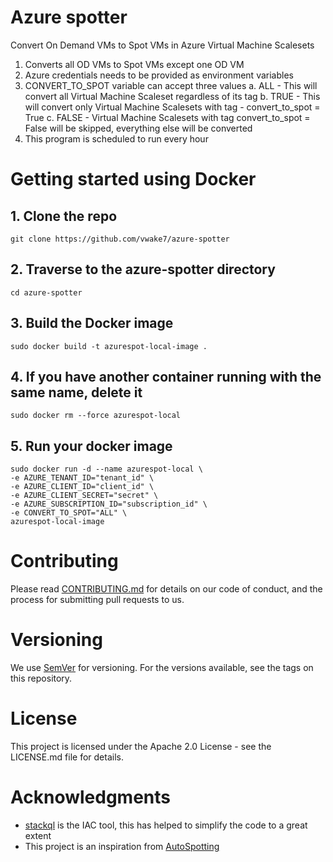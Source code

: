 # Azure spotter
Convert On Demand VMs to Spot VMs in Azure Virtual Machine Scalesets
1. Converts all OD VMs to Spot VMs except one OD VM
2. Azure credentials needs to be provided as environment variables
3. CONVERT_TO_SPOT variable can accept three values
   a. ALL - This will convert all Virtual Machine Scaleset regardless of its tag 
   b. TRUE - This will convert only Virtual Machine Scalesets with tag - convert_to_spot = True
   c. FALSE - Virtual Machine Scalesets with tag convert_to_spot = False will be skipped, everything else will be converted
4. This program is scheduled to run every hour 

# Getting started using Docker
## 1. Clone the repo 
`git clone https://github.com/vwake7/azure-spotter`
      
## 2. Traverse to the azure-spotter directory
`cd azure-spotter`

## 3. Build the Docker image
`sudo docker build -t azurespot-local-image .`

## 4. If you have another container running with the same name, delete it
`sudo docker rm --force azurespot-local`

## 5. Run your docker image
```
sudo docker run -d --name azurespot-local \
-e AZURE_TENANT_ID="tenant_id" \
-e AZURE_CLIENT_ID="client_id" \
-e AZURE_CLIENT_SECRET="secret" \
-e AZURE_SUBSCRIPTION_ID="subscription_id" \
-e CONVERT_TO_SPOT="ALL" \
azurespot-local-image
```

# Contributing
Please read [CONTRIBUTING.md]() for details on our code of conduct, and the process for submitting pull requests to us.

# Versioning
We use [SemVer]() for versioning. For the versions available, see the tags on this repository.

# License
This project is licensed under the Apache 2.0 License - see the LICENSE.md file for details.

# Acknowledgments
* [stackql](https://stackql.io/) is the IAC tool, this has helped to simplify the code to a great extent
* This project is an inspiration from [AutoSpotting](https://github.com/LeanerCloud/AutoSpotting)
